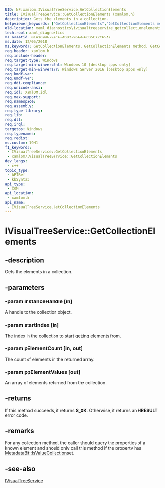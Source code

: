 ```yaml
---
UID: NF:xamlom.IVisualTreeService.GetCollectionElements
title: IVisualTreeService::GetCollectionElements (xamlom.h)
description: Gets the elements in a collection.
helpviewer_keywords: ["GetCollectionElements","GetCollectionElements method","GetCollectionElements method","IVisualTreeService interface","IVisualTreeService interface","GetCollectionElements method","IVisualTreeService.GetCollectionElements","IVisualTreeService::GetCollectionElements","xaml_diagnostics.ivisualtreeservice_getcollectionelements","xamlom/IVisualTreeService::GetCollectionElements"]
old-location: xaml_diagnostics\ivisualtreeservice_getcollectionelements.htm
tech.root: xaml_diagnostics
ms.assetid: 01A2694F-E9CF-4DD2-95EA-6CD5C72C65A8
ms.date: 12/05/2018
ms.keywords: GetCollectionElements, GetCollectionElements method, GetCollectionElements method,IVisualTreeService interface, IVisualTreeService interface,GetCollectionElements method, IVisualTreeService.GetCollectionElements, IVisualTreeService::GetCollectionElements, xaml_diagnostics.ivisualtreeservice_getcollectionelements, xamlom/IVisualTreeService::GetCollectionElements
req.header: xamlom.h
req.include-header: 
req.target-type: Windows
req.target-min-winverclnt: Windows 10 [desktop apps only]
req.target-min-winversvr: Windows Server 2016 [desktop apps only]
req.kmdf-ver: 
req.umdf-ver: 
req.ddi-compliance: 
req.unicode-ansi: 
req.idl: XamlOM.idl
req.max-support: 
req.namespace: 
req.assembly: 
req.type-library: 
req.lib: 
req.dll: 
req.irql: 
targetos: Windows
req.typenames: 
req.redist: 
ms.custom: 19H1
f1_keywords:
 - IVisualTreeService::GetCollectionElements
 - xamlom/IVisualTreeService::GetCollectionElements
dev_langs:
 - c++
topic_type:
 - APIRef
 - kbSyntax
api_type:
 - COM
api_location:
 - xamlom.h
api_name:
 - IVisualTreeService.GetCollectionElements
---
```


# IVisualTreeService::GetCollectionElements


## -description

Gets the elements in a collection.

## -parameters

### -param instanceHandle [in]

A handle to the collection object.

### -param startIndex [in]

The index in the  collection to start getting elements from.

### -param pElementCount [in, out]

The count of elements in the returned array.

### -param ppElementValues [out]

An array of elements returned from the collection.

## -returns

If this method succeeds, it returns <b>S_OK</b>. Otherwise, it returns an <b>HRESULT</b> error code.

## -remarks

For any collection method, the caller should query the properties of a known element
    and should only call this method if the property has <a href="https://docs.microsoft.com/previous-versions/windows/desktop/api/xamlom/ne-xamlom-metadatabit">MetadataBit::IsValueCollection</a>set.

## -see-also

<a href="https://docs.microsoft.com/previous-versions/windows/desktop/api/xamlom/nn-xamlom-ivisualtreeservice">IVisualTreeService</a>

